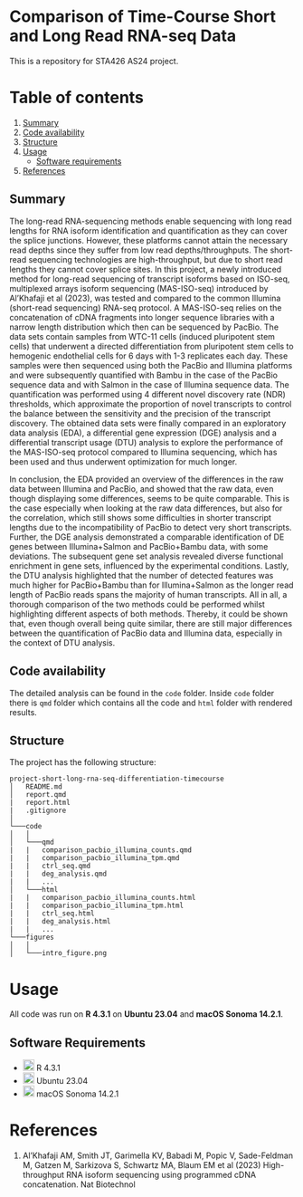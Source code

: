# Comparison of Time-Course Short and Long Read RNA-seq Data
This is a repository for STA426 AS24 project.
# Table of contents
1. [Summary](#summary)
2. [Code availability](#code)
4. [Structure](#structure)
5. [Usage](#usage)
    * [Software requirements](#Software)
6. [References](#references)


## Summary <a name="summary"></a>
The long-read RNA-sequencing methods enable sequencing with long read lengths for RNA isoform identification and quantification as they can cover the splice junctions. However, these platforms cannot attain the necessary read depths since they suffer from low read depths/throughputs. The short-read sequencing technologies are high-throughput, but due to short read lengths they cannot cover splice sites. In this project,  a newly introduced method for long-read sequencing of transcript isoforms based on ISO-seq, multiplexed arrays isoform sequencing (MAS-ISO-seq)  introduced by Al’Khafaji et al (2023), was tested and compared to the common Illumina (short-read sequencing) RNA-seq protocol. A  MAS-ISO-seq relies on the concatenation of cDNA fragments into longer sequence libraries with a narrow length distribution which then can be sequenced by PacBio. The data sets contain samples from WTC-11 cells (induced pluripotent stem cells) that underwent a directed differentiation from pluripotent stem cells to hemogenic endothelial cells for 6 days with 1-3 replicates each day. These samples were then sequenced using both the PacBio and Illumina platforms and were subsequently quantified with Bambu in the case of the PacBio sequence data and with Salmon in the case of Illumina sequence data. The quantification was performed using 4 different novel discovery rate (NDR) thresholds, which approximate the proportion of novel transcripts to control the balance between the sensitivity and the precision of the transcript discovery. The obtained data sets were finally compared in an exploratory data analysis (EDA), a differential gene expression (DGE) analysis and a differential transcript usage (DTU) analysis to explore the performance of the MAS-ISO-seq protocol compared to Illumina sequencing, which has been used and thus underwent optimization for much longer.

In conclusion, the EDA provided an overview of the differences in the raw data between Illumina and PacBio, and showed that the raw data, even though displaying some differences, seems to be quite comparable. This is the case especially when looking at the raw data differences, but also for the correlation, which still shows some difficulties in shorter transcript lengths due to the incompatibility of PacBio to detect very short transcripts. Further, the DGE analysis demonstrated a comparable identification of DE genes between Illumina+Salmon and PacBio+Bambu data, with some deviations. The subsequent gene set analysis revealed diverse functional enrichment in gene sets, influenced by the experimental conditions. Lastly, the DTU analysis highlighted that the number of detected features was much higher for PacBio+Bambu than for Illumina+Salmon as the longer read length of PacBio reads spans the majority of human transcripts. All in all, a thorough comparison of the two methods could be performed whilst highlighting different aspects of both methods. Thereby, it could be shown that, even though overall being quite similar, there are still major differences between the quantification of PacBio data and Illumina data, especially in the context of DTU analysis.
## Code availability <a name="code"></a>
The detailed analysis can be found in the `code` folder. Inside `code` folder there is `qmd` folder which contains all the code and `html` folder with rendered results.
## Structure <a name="structure"></a>
The project has the following structure:

```
project-short-long-rna-seq-differentiation-timecourse
│   README.md
│   report.qmd
|   report.html
|   .gitignore
│
└───code
│   │
│   └───qmd
|   |   comparison_pacbio_illumina_counts.qmd
|   |   comparison_pacbio_illumina_tpm.qmd
|   |   ctrl_seq.qmd
|   |   deg_analysis.qmd
|   |   ...
│   └───html
|   |   comparison_pacbio_illumina_counts.html
|   |   comparison_pacbio_illumina_tpm.html
|   |   ctrl_seq.html
|   |   deg_analysis.html
|   |   ...
└───figures
│   │
│   └───intro_figure.png

```

 # Usage <a name="usage"></a>

All code was run on **R 4.3.1** on **Ubuntu 23.04** and **macOS Sonoma 14.2.1**. 

## Software Requirements <a name="Software"></a>

* <img src=https://github.com/simple-icons/simple-icons/blob/develop/icons/python.svg height=20> R 4.3.1
* <img src=https://github.com/simple-icons/simple-icons/blob/develop/icons/ubuntu.svg height = 20> Ubuntu 23.04
* <img src=https://github.com/simple-icons/simple-icons/blob/develop/icons/macos.svg height=20> macOS Sonoma 14.2.1

# References <a name="references"></a>

1. Al’Khafaji AM, Smith JT, Garimella KV, Babadi M, Popic V, Sade-Feldman M, Gatzen M, Sarkizova S, Schwartz MA, Blaum EM et al (2023) High-throughput RNA isoform sequencing using programmed cDNA concatenation. Nat Biotechnol
